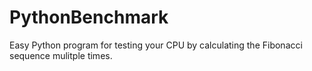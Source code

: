 # PythonBenchmark
Easy Python program for testing your CPU by calculating the Fibonacci sequence mulitple times.
